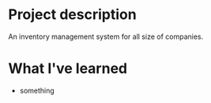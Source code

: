 # Project description
An inventory management system for all size of companies.

# What I've learned
 * something

